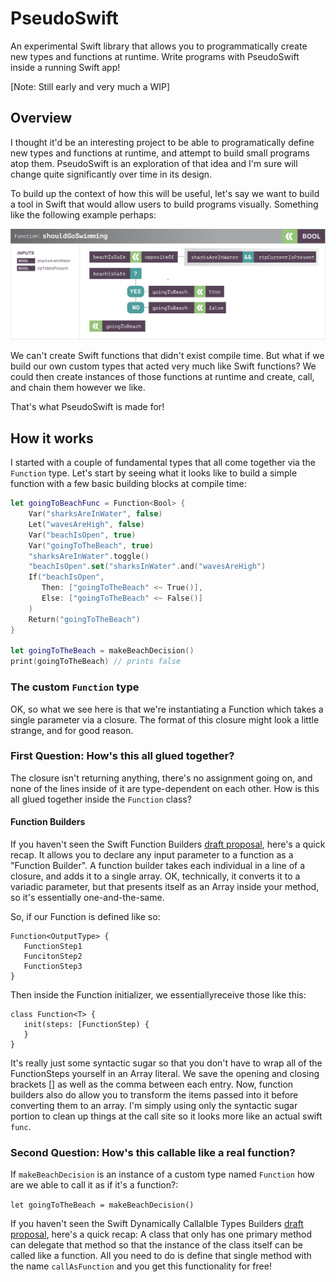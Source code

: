 # PseudoSwift
An experimental Swift library that allows you to programmatically create new types and functions at runtime. Write programs with PseudoSwift inside a running Swift app! 

[Note: Still early and very much a WIP] 

## Overview

I thought it'd be an interesting project to be able to programatically define new types and functions at runtime, and attempt to build small programs atop them. PseudoSwift is an exploration of that idea and I'm sure will change quite significantly over time in its design.

To build up the context of how this will be useful, let's say we want to build a tool in Swift that would allow users to build programs visually. Something like the following example perhaps:

![](https://github.com/claygarrett/PseudoSwift/blob/master/visual-programming-example.png)

We can't create Swift functions that didn't exist compile time. But what if we build our own custom types that acted very much like Swift functions? We could then create instances of those functions at runtime and create, call, and chain them however we like. 

That's what PseudoSwift is made for!

## How it works

I started with a couple of fundamental types that all come together via the `Function` type. Let's start by seeing what it looks like to build a simple function with a few basic building blocks at compile time:

```swift
let goingToBeachFunc = Function<Bool> {
    Var("sharksAreInWater", false)
    Let("wavesAreHigh", false)
    Var("beachIsOpen", true)
    Var("goingToTheBeach", true)
    "sharksAreInWater".toggle()
    "beachIsOpen".set("sharksInWater".and("wavesAreHigh")
    If("beachIsOpen",
       Then: ["goingToTheBeach" <~ True()],
       Else: ["goingToTheBeach" <~ False()]
    )
    Return("goingToTheBeach")
}

let goingToTheBeach = makeBeachDecision()
print(goingToTheBeach) // prints false
```

### The custom `Function` type
 
OK, so what we see here is that we're instantiating a Function which takes a single parameter via a closure. The format of this closure might look a little strange, and for good reason. 

### First Question: How's this all glued together?

The closure isn't returning anything, there's no assignment going on, and none of the lines inside of it are type-dependent on each other. How is this all glued together inside the `Function` class?

#### Function Builders

If you haven't seen the Swift Function Builders [draft proposal](https://github.com/apple/swift-evolution/blob/9992cf3c11c2d5e0ea20bee98657d93902d5b174/proposals/XXXX-function-builders.md), here's a quick recap. It allows you to declare any input parameter to a function as a "Function Builder". A function builder takes each individual in a line of a closure, and adds it to a single array. OK, technically, it converts it to a variadic parameter, but that presents itself as an Array inside your method, so it's essentially one-and-the-same. 

So, if our Function is defined like so:

```
Function<OutputType> { 
   FunctionStep1
   FuncitonStep2
   FunctionStep3
}
```

Then inside the Function initializer, we essentiallyreceive those like this:

```
class Function<T> { 
   init(steps: [FunctionStep) {
   }
}
```

It's really just some syntactic sugar so that you don't have to wrap all of the FunctionSteps yourself in an Array literal. We save the opening and closing brackets [] as well as the comma between each entry. Now, function builders also do allow you to transform the items passed into it before converting them to an array. I'm simply using only the syntactic sugar portion to clean up things at the call site so it looks more like an actual swift `func`. 

### Second Question: How's this callable like a real function?

If `makeBeachDecision` is an instance of a custom type named `Function` how are we able to call it as if it's a function?:

`let goingToTheBeach = makeBeachDecision()`

If you haven't seen the Swift Dynamically Callalble Types Builders [draft proposal](https://github.com/apple/swift-evolution/blob/master/proposals/0216-dynamic-callable.md), here's a quick recap: A class that only has one primary method can delegate that method so that the instance of the class itself can be called like a function. All you need to do is define that single method with the name `callAsFunction` and you get this functionality for free!


